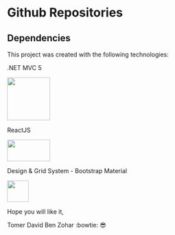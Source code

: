 # Github Repositories

## Dependencies
This project was created with the following technologies:

.NET MVC 5

<img src="https://www.abc-groep.be/media/1420/mvc.png" width="100" height="100">

ReactJS

<img src="http://quintagroup.com/cms/js/js-image/react.js-logo.png/image" width="100" height="50">

Design & Grid System - Bootstrap Material

<img src="https://getbootstrap.com/assets/img/bootstrap-stack.png" width="50" height="50">

Hope you will like it,

Tomer David Ben Zohar :bowtie: :sunglasses:
